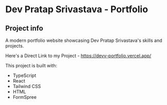# Dev Pratap Srivastava - Portfolio

## Project info

A modern portfolio website showcasing Dev Pratap Srivastava's skills and projects.

Here's a Direct Link to my Project - https://devv-portfolio.vercel.app/

This project is built with:

- TypeScript
- React
- Tailwind CSS
- HTML
- FormSpree
